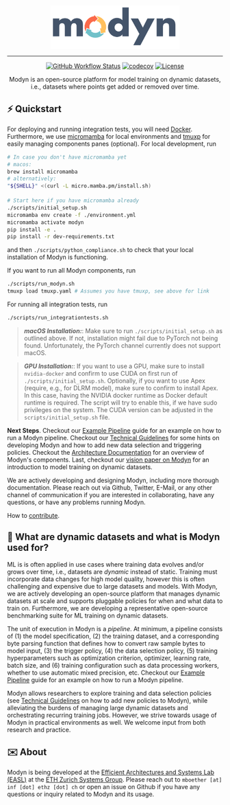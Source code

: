 <div align="center">
<img src="docs/assets/logo.png" height=100 alt="Modyn logo"/>

---

[![GitHub Workflow Status](https://github.com/eth-easl/modyn/actions/workflows/workflow.yaml/badge.svg)](https://github.com/eth-easl/modyn/actions/workflows/workflow.yaml)
[![codecov](https://codecov.io/github/eth-easl/modyn/graph/badge.svg?token=KFDCE03SQ4)](https://codecov.io/github/eth-easl/modyn)
[![License](https://img.shields.io/github/license/eth-easl/modyn)](https://img.shields.io/github/license/eth-easl/modyn)

Modyn is an open-source platform for model training on dynamic datasets, i.e., datasets where points get added or removed over time.

</div>


## ⚡️ Quickstart

For deploying and running integration tests, you will need [Docker](https://docs.docker.com/get-docker/).
Furthermore, we use [micromamba](https://mamba.readthedocs.io/en/latest/installation/micromamba-installation.html) for local environments and [tmuxp](https://github.com/tmux-python/tmuxp) for easily managing components panes (optional).
For local development, run
```bash
# In case you don't have micromamba yet
# macos:
brew install micromamba
# alternatively:
"${SHELL}" <(curl -L micro.mamba.pm/install.sh)

# Start here if you have micromamba already
./scripts/initial_setup.sh
micromamba env create -f ./environment.yml
micromamba activate modyn
pip install -e .
pip install -r dev-requirements.txt
```
and then `./scripts/python_compliance.sh` to check that your local installation of Modyn is functioning.

If you want to run all Modyn components, run
```bash
./scripts/run_modyn.sh
tmuxp load tmuxp.yaml # Assumes you have tmuxp, see above for link
```

For running all integration tests, run
```bash
./scripts/run_integrationtests.sh
```

> **_macOS Installation:_**: Make sure to run `./scripts/initial_setup.sh` as outlined above. If not, installation might fail due to PyTorch not being found. Unfortunately, the PyTorch channel currently does not support macOS.

> **_GPU Installation:_**: If you want to use a GPU, make sure to install `nvidia-docker` and confirm to use CUDA on first run of `./scripts/initial_setup.sh`. Optionally, if you want to use Apex (require, e.g., for DLRM model), make sure to confirm to install Apex. In this case, having the NVIDIA docker runtime as Docker default runtime is required. The script will try to enable this, if we have sudo privileges on the system. The CUDA version can be adjusted in the `scripts/initial_setup.sh` file.

**Next Steps**.
Checkout our [Example Pipeline](docs/EXAMPLE.md) guide for an example on how to run a Modyn pipeline.
Checkout our [Technical Guidelines](docs/TECHNICAL.md) for some hints on developing Modyn and how to add new data selection and triggering policies.
Checkout the [Architecture Documentation](docs/ARCHITECTURE.md) for an overview of Modyn's components.
Last, checkout our [vision paper on Modyn](https://anakli.inf.ethz.ch/papers/MLonDynamicData_EuroMLSys23.pdf) for an introduction to model training on dynamic datasets.

We are actively developing and designing Modyn, including more thorough documentation.
Please reach out via Github, Twitter, E-Mail, or any other channel of communication if you are interested in collaborating, have any questions, or have any problems running Modyn.

How to [contribute](docs/CONTRIBUTING.md).

## 🔁 What are dynamic datasets and what is Modyn used for?
ML is is often applied in use cases where training data evolves and/or grows over time, i.e., datasets are _dynamic_ instead of static.
Training must incorporate data changes for high model quality, however this is often challenging and expensive due to large datasets and models.
With Modyn, we are actively developing an open-source platform that manages dynamic datasets at scale and supports pluggable policies for when and what data to train on.
Furthermore, we are developing a representative open-source benchmarking suite for ML training on dynamic datasets.

The unit of execution in Modyn is a _pipeline_.
At minimum, a pipeline consists of (1) the model specification, (2) the training dataset, and a corresponding byte parsing function that defines how to convert raw sample bytes to model input, (3) the trigger policy, (4) the data selection policy, (5) training hyperparameters such as optimization criterion, optimizer, learning rate, batch size, and (6) training configuration such as data processing workers, whether to use automatic mixed precision, etc.
Checkout our [Example Pipeline](docs/EXAMPLE.md) guide for an example on how to run a Modyn pipeline.

Modyn allows researchers to explore training and data selection policies (see [Technical Guidelines](docs/TECHNICAL.md) on how to add new policies to Modyn), while alleviating the burdens of managing large dynamic datasets and orchestrating recurring training jobs.
However, we strive towards usage of Modyn in practical environments as well.
We welcome input from both research and practice.

## ✉️ About
Modyn is being developed at the [Efficient Architectures and Systems Lab (EASL)](https://anakli.inf.ethz.ch/#Group) at the [ETH Zurich Systems Group](https://systems.ethz.ch/).
Please reach out to `mboether [at] inf [­dot] ethz [dot] ch` or open an issue on Github if you have any questions or inquiry related to Modyn and its usage.
